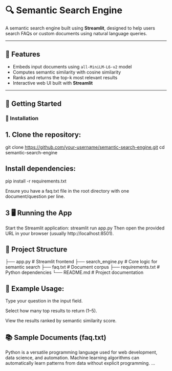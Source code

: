 # 🔍 Semantic Search Engine

A  semantic search engine built using  **Streamlit**, designed to help users search FAQs or custom documents using natural language queries.

---

## 🧠 Features

- Embeds input documents using `all-MiniLM-L6-v2` model
- Computes semantic similarity with cosine similarity
- Ranks and returns the top-k most relevant results
- Interactive web UI built with **Streamlit**

---

## 🚀 Getting Started

### 🔧 Installation

## 1. Clone the repository:
git clone https://github.com/your-username/semantic-search-engine.git
cd semantic-search-engine

## Install dependencies:

pip install -r requirements.txt

Ensure you have a faq.txt file in the root directory with one document/question per line.

## 3 🖥️ Running the App
Start the Streamlit application:
streamlit run app.py
Then open the provided URL in your browser (usually http://localhost:8501).

## 📁 Project Structure

├── app.py                 # Streamlit frontend
├── search_engine.py       # Core logic for semantic search
├── faq.txt                # Document corpus
├── requirements.txt       # Python dependencies
└── README.md              # Project documentation

## 📝 Example Usage:
Type your question in the input field.

Select how many top results to return (1–5).

View the results ranked by semantic similarity score.

## 📚 Sample Documents (faq.txt)

Python is a versatile programming language used for web development, data science, and automation.
Machine learning algorithms can automatically learn patterns from data without explicit programming.
...




